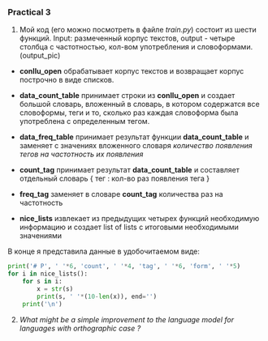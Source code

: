 ### Practical 3

1. Мой код (его можно посмотреть в файле *train.py*) состоит из шести функций. Input: размеченный корпус текстов, output - четыре столбца с частотностью, кол-вом употребления и словоформами. (output_pic) 

* **conllu_open** обрабатывает корпус текстов и возвращает корпус построчно в виде списков.

* **data_count_table** принимает строки из **conllu_open** и создает большой словарь, вложенный в словарь, в котором содержатся все словоформы, теги и то, сколько раз каждая словоформа была употреблена с определенным тегом. 

* **data_freq_table** принимает результат функции **data_count_table** и заменяет с значениях вложенного словаря *количество появления тегов на частотность их появления*

* **count_tag** принимает результат **data_count_table**  и составляет отдельный словарь { тег : кол-во раз появления тега }

* **freq_tag** заменяет в словаре **count_tag** количества раз на частотность

* **nice_lists** извлекает из предыдущих четырех функций необходимую информацию и создает list of lists с итоговыми необходимыми значениями

В конце я представила данные в удобочитаемом виде:

```python
print('# P', ' '*6, 'count', ' '*4, 'tag', ' '*6, 'form', ' '*5)
for i in nice_lists():
    for s in i:
        x = str(s)
        print(s, ' '*(10-len(x)), end='')
    print('\n')
```

2. *What might be a simple improvement to the language model for languages with orthographic case ?*

